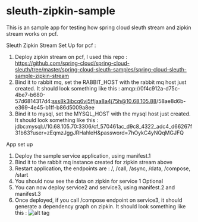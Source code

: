 # sleuth-zipkin-sample
This is an sample app for testing how spring cloud sleuth stream and zipkin stream works on pcf.

Sleuth Zipkin Stream Set Up for pcf :
1) Deploy zipkin stream on pcf, I used this repo :
https://github.com/spring-cloud/spring-cloud-sleuth/tree/master/spring-cloud-sleuth-samples/spring-cloud-sleuth-sample-zipkin-stream
2) Bind it to rabbit mq, set the RABBIT_HOST with the rabbit mq host just created. 
It should look something like this : 
amqp://0f4c912a-d75c-4be7-b680-57d6814317d4:sss8k3ibcq6vj5ffjaa8a4j75h@10.68.105.88/58ae8d6b-e369-4e45-b1ff-b86d5009a8ee
3) Bind it to mysql, set the MYSQL_HOST with the mysql host just created. 
It should look something like this : 
jdbc:mysql://10.68.105.70:3306/cf_570461ac_d9c8_4322_adc4_d66267f31b63?user=zEqmzJggJRHahleH&password=7hOykC4yNQqMGJFQ

App set up
1) Deploy the sample service application, using manifest.1
2) Bind it to the rabbit mq instance created for zipkin stream above
3) Restart application, the endpoints are : /, /call, /async, /data, /compose, /start
4) You should now see the data on zipkin for service 1
Optional
5) You can now deploy service2 and service3, using manifest.2 and manifest.3
6) Once deployed, if you call /compose endpoint on service3, it should generate a dependency graph on zipkin.
It should look something like this :
![alt tag](https://github.com/reshmik/sleuth-zipkin-sample/blob/master/Screen%20Shot%202016-04-24%20at%207.15.13%20PM.png)
